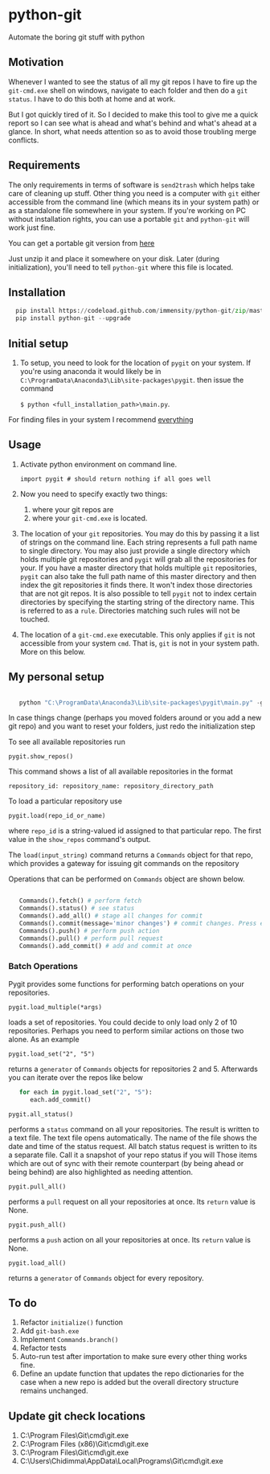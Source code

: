 # python-git

Automate the boring git stuff with python

## Motivation

Whenever I wanted to see the status of all my git repos I have to fire up the
`git-cmd.exe` shell on windows, navigate to each folder and then do a `git status`.
I have to do this both at home and at work.

But I got quickly tired of it. So I decided to make this tool to give me a quick
report so I can see what is ahead and what's behind and what's ahead at a glance.
In short, what needs attention so as to avoid those troubling merge conflicts.

## Requirements

The only requirements in terms of software is `send2trash` which helps take care of cleaning up stuff.
Other thing you need is a computer with `git` either accessible from the command line (which means its in your system path) or as a standalone file somewhere in your system.
If you're working on PC without installation rights, you can use a portable `git` and `python-git` will work just fine.

You can get a portable git version from [here](https://git-scm.com/download/win)

Just unzip it and place it somewhere on your disk. Later (during initialization), you'll need to tell `python-git` where this file is located.

## Installation

```python
  pip install https://codeload.github.com/immensity/python-git/zip/master
  pip install python-git --upgrade
```

## Initial setup

1. To setup, you need to look for the location of `pygit` on your system. If you're using anaconda it would likely be in `C:\ProgramData\Anaconda3\Lib\site-packages\pygit`. then issue the command

   `$ python <full_installation_path>\main.py`.

 For finding files in your system I recommend [everything](https://www.voidtools.com/)

## Usage

1. Activate python environment on command line.

   `import pygit # should return nothing if all goes well`

1. Now you need to specify exactly two things:

      1. where your git repos are
      1. where your `git-cmd.exe` is located.

1. The location of your `git` repositories. You may do this by passing it a list of strings on the command line. Each string represents a full path name to single directory. You may also just provide a single directory which holds multiple git repositories and `pygit` will grab all the repositories for your. If you have a master directory that holds multiple `git` repositories, `pygit` can also take the full path name of this master directory and then index the git repositories it finds there. It won't index those directories that are not git repos. It is also possible to tell `pygit` not to index certain directories by specifying the starting string of the directory name. This is referred to as a `rule`. Directories matching such rules will not be touched.
1. The location of a `git-cmd.exe` executable. This only applies if `git` is not accessible from your system `cmd`. That is, `git` is not in your system path. More on this below.

## My personal setup

```python

   python "C:\ProgramData\Anaconda3\Lib\site-packages\pygit\main.py" -g "C:\Program Files\Git\git-cmd.exe" -m "D:\git"

```

In case things change (perhaps you moved folders around or you add a new git repo) and you want to reset your folders,
just redo the initialization step

To see all available repositories run

   `pygit.show_repos()`

This command shows a list of all available repositories in the format

   `repository_id: repository_name: repository_directory_path`

To load a particular repository use

   `pygit.load(repo_id_or_name)`

where `repo_id` is a string-valued id assigned to that particular repo. The first value in the `show_repos` command's output.

The `load(input_string)` command returns a `Commands` object for that repo, which provides a gateway for issuing git commands on the repository

Operations that can be performed on `Commands` object are shown below.

```python

   Commands().fetch() # perform fetch
   Commands().status() # see status
   Commands().add_all() # stage all changes for commit
   Commands().commit(message='minor changes') # commit changes. Press enter to accept default message
   Commands().push() # perform push action
   Commands().pull() # perform pull request
   Commands().add_commit() # add and commit at once
```

### Batch Operations

Pygit provides some functions for performing batch operations on your repositories.

   `pygit.load_multiple(*args)`

loads a set of repositories. You could decide to only load only 2 of 10 repositories. Perhaps you need to perform similar actions
on those two alone. As an example

   `pygit.load_set("2", "5")`

returns a  `generator`  of  `Commands`  objects for repositories 2 and 5. Afterwards you can iterate over the repos like below

```python
   for each in pygit.load_set("2", "5"):
      each.add_commit()
```

   `pygit.all_status()`

performs a `status` command on all your repositories. The result is written to a text file. The text file opens automatically.
The name of the file shows the date and time of the status request. All batch status request is written to its a separate file.
Call it a snapshot of your repo status if you will
Those items which are out of sync with their remote counterpart (by being ahead or being behind) are also highlighted as needing attention.

   `pygit.pull_all()`

performs a `pull` request on all your repositories at once. Its  `return`  value is  None.

   `pygit.push_all()`

performs a `push` action on all your repositories at once. Its  `return` value is  None.

   `pygit.load_all()`

returns a  `generator`  of  `Commands`  object for every repository.

## To do

1. Refactor `initialize()` function
1. Add `git-bash.exe`
1. Implement `Commands.branch()`
1. Refactor tests
1. Auto-run test after importation to make sure every other thing works fine.
1. Define an update function that updates the repo dictionaries for the case when a new repo is added but the overall directory structure remains unchanged.

## Update git check locations

1. C:\Program Files\Git\cmd\git.exe
1. C:\Program Files (x86)\Git\cmd\git.exe
1. C:\Program Files\Git\cmd\git.exe
1. C:\Users\Chidimma\AppData\Local\Programs\Git\cmd\git.exe
